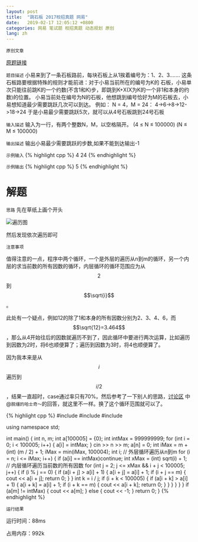 ```yaml
---
layout: post
title:  "跳石板 2017校招真题 网易"
date:   2019-02-17 12:05:12 +0800
categories: 网易 笔试题 校招真题 动态规划 原创
lang: zh
---
```


<!--引用数学表达式js脚本-->
<script type="text/javascript" src="http://cdn.mathjax.org/mathjax/latest/MathJax.js?config=TeX-AMS-MML_HTMLorMML"></script>
<script type="text/x-mathjax-config">
    MathJax.Hub.Config({
        tex2jax: {
        skipTags: ['script', 'noscript', 'style', 'textarea', 'pre'],
        inlineMath: [['$','$']]
        }
    });
</script>

`原创文章`

[原题链接](https://www.nowcoder.com/practice/4284c8f466814870bae7799a07d49ec8)

`题目描述`
小易来到了一条石板路前，每块石板上从1挨着编号为：1、2、3.......
这条石板路要根据特殊的规则才能前进：对于小易当前所在的编号为K的 石板，小易单次只能往前跳K的一个约数(不含1和K)步，即跳到K+X(X为K的一个非1和本身的约数)的位置。 小易当前处在编号为N的石板，他想跳到编号恰好为M的石板去，小易想知道最少需要跳跃几次可以到达。
例如：
N = 4，M = 24：
4->6->8->12->18->24
于是小易最少需要跳跃5次，就可以从4号石板跳到24号石板

`输入描述`
输入为一行，有两个整数N，M，以空格隔开。 (4 ≤ N ≤ 100000) (N ≤ M ≤ 100000)

`输出描述`
输出小易最少需要跳跃的步数,如果不能到达输出-1

`示例输入`
{% highlight cpp %}
4 24
{% endhighlight %}

`示例输出`
{% highlight cpp %}
5
{% endhighlight %}

解题
=

`思路`
先在草纸上画个开头

![遍历图](https://s2.ax1x.com/2019/02/17/kySnwF.png)

然后发现依次遍历即可

`注意事项`

值得注意的一点，程序中两个循环，一个是外层的遍历从n到m的循环，另一个内层的求当前数的所有因数的循环，内层循环的循环范围应为从$$2$$到$$\sqrt{i}$$。

此处有一个疑点，例如12的除了1和本身的所有因数分别为2、3、4、6，而$$\sqrt{12}=3.464$$，那么从4开始往后的因数就遍历不到了，因此循环中要进行两次运算，比如遍历到因数为2时，将6也顺便算了；遍历到因数为3时，将4也顺便算了。

因为我本来是从$$i$$遍历到$$i/2$$，结果一直超时，case通过率只有70%。然后参考了一下别人的思路，[讨论区](https://www.nowcoder.com/questionTerminal/4284c8f466814870bae7799a07d49ec8) 中@`脱缰的哈士奇～`的回答，就这里不一样。换了这个循环范围就可以了。

{% highlight cpp %}
#include <iostream>
#include <algorithm>
#include <cmath>

using namespace std;

int main() {
    int n, m;
    int a[100005] = {0};
    int intMax = 999999999;
    for (int i = 0; i < 100005; i++) {
        a[i] = intMax;
    }
    cin >> n >> m;
    a[n] = 0;
    int iMax = m + (int) (m / 2) + 1;
    iMax = min(iMax, 100004);
    int i;
    // 外层循环遍历从n到m
    for (i = n; i <= iMax; i++) {
        if (a[i] == intMax)continue;
        int xMax = (int) sqrt(i) + 1;
        // 内层循环遍历当前数的所有因数
        for (int j = 2; j <= xMax && i + j < 100005; j++) {
            if (i % j == 0) {
                if (a[i + j] > a[i] + 1) {
                    a[i + j] = a[i] + 1;
                    if (i + j == m) {
                        cout << a[i + j];
                        return 0;
                    }
                }
                int k = i / j;
                if (i + k < 100005) {
                    if (a[i + k] > a[i] + 1) {
                        a[i + k] = a[i] + 1;
                        if (i + k == m) {
                            cout << a[i + k];
                            return 0;
                        }
                    }
                }
            }
        }
    }
    if (a[m] != intMax) {
        cout << a[m];
    } else {
        cout << -1;
    }
    return 0;
}
{% endhighlight %}

`运行结果`

运行时间：88ms

占用内存：992k




